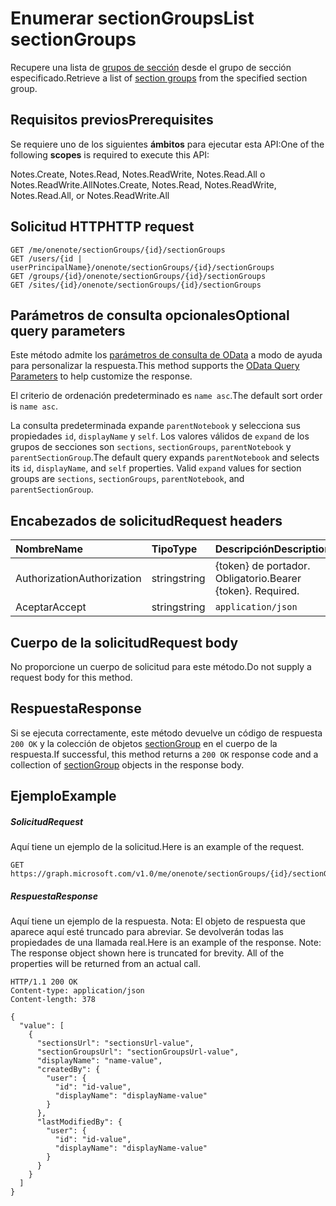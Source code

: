 # <a name="list-sectiongroups"></a><span data-ttu-id="7c760-101">Enumerar sectionGroups</span><span class="sxs-lookup"><span data-stu-id="7c760-101">List sectionGroups</span></span>

<span data-ttu-id="7c760-102">Recupere una lista de [grupos de sección](../resources/sectiongroup.md) desde el grupo de sección especificado.</span><span class="sxs-lookup"><span data-stu-id="7c760-102">Retrieve a list of [section groups](../resources/sectiongroup.md) from the specified section group.</span></span>
## <a name="prerequisites"></a><span data-ttu-id="7c760-103">Requisitos previos</span><span class="sxs-lookup"><span data-stu-id="7c760-103">Prerequisites</span></span>
<span data-ttu-id="7c760-104">Se requiere uno de los siguientes **ámbitos** para ejecutar esta API:</span><span class="sxs-lookup"><span data-stu-id="7c760-104">One of the following **scopes** is required to execute this API:</span></span>  

<span data-ttu-id="7c760-105">Notes.Create, Notes.Read, Notes.ReadWrite, Notes.Read.All o Notes.ReadWrite.All</span><span class="sxs-lookup"><span data-stu-id="7c760-105">Notes.Create, Notes.Read, Notes.ReadWrite, Notes.Read.All, or Notes.ReadWrite.All</span></span>

## <a name="http-request"></a><span data-ttu-id="7c760-106">Solicitud HTTP</span><span class="sxs-lookup"><span data-stu-id="7c760-106">HTTP request</span></span>
<!-- { "blockType": "ignored" } -->
```http
GET /me/onenote/sectionGroups/{id}/sectionGroups
GET /users/{id | userPrincipalName}/onenote/sectionGroups/{id}/sectionGroups
GET /groups/{id}/onenote/sectionGroups/{id}/sectionGroups
GET /sites/{id}/onenote/sectionGroups/{id}/sectionGroups
```
## <a name="optional-query-parameters"></a><span data-ttu-id="7c760-107">Parámetros de consulta opcionales</span><span class="sxs-lookup"><span data-stu-id="7c760-107">Optional query parameters</span></span>
<span data-ttu-id="7c760-108">Este método admite los [parámetros de consulta de OData](http://developer.microsoft.com/en-us/graph/docs/overview/query_parameters) a modo de ayuda para personalizar la respuesta.</span><span class="sxs-lookup"><span data-stu-id="7c760-108">This method supports the [OData Query Parameters](http://developer.microsoft.com/en-us/graph/docs/overview/query_parameters) to help customize the response.</span></span>

<span data-ttu-id="7c760-109">El criterio de ordenación predeterminado es `name asc`.</span><span class="sxs-lookup"><span data-stu-id="7c760-109">The default sort order is `name asc`.</span></span>

<span data-ttu-id="7c760-p101">La consulta predeterminada expande `parentNotebook` y selecciona sus propiedades `id`, `displayName` y `self`. Los valores válidos de `expand` de los grupos de secciones son `sections`, `sectionGroups`, `parentNotebook` y `parentSectionGroup`.</span><span class="sxs-lookup"><span data-stu-id="7c760-p101">The default query expands `parentNotebook` and selects its `id`, `displayName`, and `self` properties. Valid `expand` values for section groups are `sections`, `sectionGroups`, `parentNotebook`, and `parentSectionGroup`.</span></span>

## <a name="request-headers"></a><span data-ttu-id="7c760-112">Encabezados de solicitud</span><span class="sxs-lookup"><span data-stu-id="7c760-112">Request headers</span></span>
| <span data-ttu-id="7c760-113">Nombre</span><span class="sxs-lookup"><span data-stu-id="7c760-113">Name</span></span>       | <span data-ttu-id="7c760-114">Tipo</span><span class="sxs-lookup"><span data-stu-id="7c760-114">Type</span></span> | <span data-ttu-id="7c760-115">Descripción</span><span class="sxs-lookup"><span data-stu-id="7c760-115">Description</span></span>|
|:-----------|:------|:----------|
| <span data-ttu-id="7c760-116">Authorization</span><span class="sxs-lookup"><span data-stu-id="7c760-116">Authorization</span></span>  | <span data-ttu-id="7c760-117">string</span><span class="sxs-lookup"><span data-stu-id="7c760-117">string</span></span>  | <span data-ttu-id="7c760-p102">{token} de portador. Obligatorio.</span><span class="sxs-lookup"><span data-stu-id="7c760-p102">Bearer {token}. Required.</span></span> |
| <span data-ttu-id="7c760-120">Aceptar</span><span class="sxs-lookup"><span data-stu-id="7c760-120">Accept</span></span> | <span data-ttu-id="7c760-121">string</span><span class="sxs-lookup"><span data-stu-id="7c760-121">string</span></span> | `application/json` |  

## <a name="request-body"></a><span data-ttu-id="7c760-122">Cuerpo de la solicitud</span><span class="sxs-lookup"><span data-stu-id="7c760-122">Request body</span></span>
<span data-ttu-id="7c760-123">No proporcione un cuerpo de solicitud para este método.</span><span class="sxs-lookup"><span data-stu-id="7c760-123">Do not supply a request body for this method.</span></span>

## <a name="response"></a><span data-ttu-id="7c760-124">Respuesta</span><span class="sxs-lookup"><span data-stu-id="7c760-124">Response</span></span>

<span data-ttu-id="7c760-125">Si se ejecuta correctamente, este método devuelve un código de respuesta `200 OK` y la colección de objetos [sectionGroup](../resources/sectiongroup.md) en el cuerpo de la respuesta.</span><span class="sxs-lookup"><span data-stu-id="7c760-125">If successful, this method returns a `200 OK` response code and a collection of [sectionGroup](../resources/sectiongroup.md) objects in the response body.</span></span>
## <a name="example"></a><span data-ttu-id="7c760-126">Ejemplo</span><span class="sxs-lookup"><span data-stu-id="7c760-126">Example</span></span>
##### <a name="request"></a><span data-ttu-id="7c760-127">Solicitud</span><span class="sxs-lookup"><span data-stu-id="7c760-127">Request</span></span>
<span data-ttu-id="7c760-128">Aquí tiene un ejemplo de la solicitud.</span><span class="sxs-lookup"><span data-stu-id="7c760-128">Here is an example of the request.</span></span>
<!-- {
  "blockType": "request",
  "name": "get_sectiongroups"
}-->
```http
GET https://graph.microsoft.com/v1.0/me/onenote/sectionGroups/{id}/sectionGroups
```
##### <a name="response"></a><span data-ttu-id="7c760-129">Respuesta</span><span class="sxs-lookup"><span data-stu-id="7c760-129">Response</span></span>
<span data-ttu-id="7c760-p103">Aquí tiene un ejemplo de la respuesta. Nota: El objeto de respuesta que aparece aquí esté truncado para abreviar. Se devolverán todas las propiedades de una llamada real.</span><span class="sxs-lookup"><span data-stu-id="7c760-p103">Here is an example of the response. Note: The response object shown here is truncated for brevity. All of the properties will be returned from an actual call.</span></span>
<!-- {
  "blockType": "response",
  "truncated": true,
  "@odata.type": "microsoft.graph.sectiongroup",
  "isCollection": true
} -->
```http
HTTP/1.1 200 OK
Content-type: application/json
Content-length: 378

{
  "value": [
    {
      "sectionsUrl": "sectionsUrl-value",
      "sectionGroupsUrl": "sectionGroupsUrl-value",
      "displayName": "name-value",      
      "createdBy": {
        "user": {
          "id": "id-value",
          "displayName": "displayName-value"
        }
      },
      "lastModifiedBy": {
        "user": {
          "id": "id-value",
          "displayName": "displayName-value"
        }
      }
    }
  ]
}
```

<!-- uuid: 8fcb5dbc-d5aa-4681-8e31-b001d5168d79
2015-10-25 14:57:30 UTC -->
<!-- {
  "type": "#page.annotation",
  "description": "List sectionGroups",
  "keywords": "",
  "section": "documentation",
  "tocPath": ""
}-->